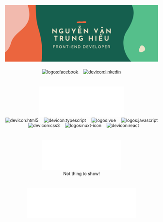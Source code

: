 <div align="center">
    <img src="./Images/header.png" />
</div>
<h3 align="left">
    
</h3>
<div align="center">
    <a href="https://www.facebook.com/nguyen.van.trung.hieu.746368/">
    <img src="https://api.iconify.design/logos/facebook.svg" alt="logos:facebook" height="30" />
    </a>
    <img width="10" />
    <a href="https://www.linkedin.com/in/nguy%E1%BB%85n-hi%E1%BA%BFu-749b312a1/">
    <img src="https://api.iconify.design/devicon/linkedin.svg" alt="devicon:linkedin" height="30" />
    </a>
</div>
<h1 align="left">
    
</h1>
<div align="center">
    <img src="./Images/font-end-text-header.svg" alt="" />
</div>
<div align="center">
    <img src="https://api.iconify.design/devicon/html5.svg" alt="devicon:html5" height="40" />
    <img width="10" />
    <img src="https://api.iconify.design/devicon/typescript.svg" alt="devicon:typescript" height="40" />
    <img width="10" />
    <img src="https://api.iconify.design/logos/vue.svg" alt="logos:vue" height="40" />
    <img width="10" />
    <img src="https://api.iconify.design/logos/javascript.svg" alt="logos:javascript" height="40" />
    <img width="10" />
    <img src="https://api.iconify.design/devicon/css3.svg" alt="devicon:css3" height="40" />
    <img width="10" />
    <img src="https://api.iconify.design/logos/nuxt-icon.svg" alt="logos:nuxt-icon" height="40" />
    <img width="10" />
    <img src="https://api.iconify.design/devicon/react.svg" alt="devicon:react" height="40" />
</div>
<h1 align="left">
    
</h1>
<div align="center">
    <img src="./Images/back-end-text-header.svg" alt="" />
</div>
<div align="center">
    Not thing to show!
</div>
<h1 align="left">
    
</h1>
<div align="center">
    <img src="./Images/github-star-text-header.svg" alt="" />
</div>

<picture>
  <source
    srcset="https://github-profile-trophy.vercel.app/?username=hieuhieuhieu001&row=2&column=3&theme=onedark"
    media="(prefers-color-scheme: onedark)"
  />
</picture>

<h3 align="left">
    
</h3>
<picture>
  <source
    srcset="https://github-readme-stats.vercel.app/api/top-langs/?username=hieuhieuhieu001&layout=donut&theme=radical"
    media="(prefers-color-scheme: radical)"
  />
</picture>
